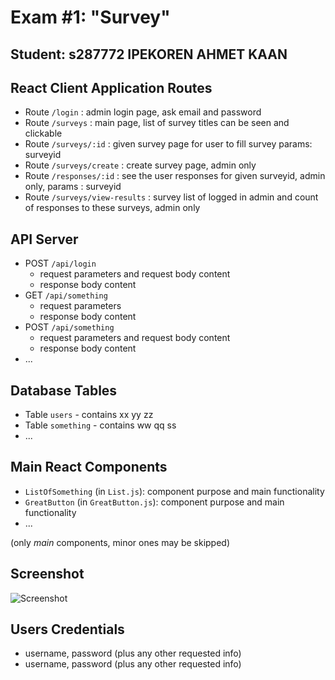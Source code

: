 # Exam #1: "Survey"
## Student: s287772 IPEKOREN AHMET KAAN

## React Client Application Routes


- Route `/login` : admin login page, ask email and password
- Route `/surveys` : main page, list of survey titles can be seen and clickable
- Route `/surveys/:id` : given survey page for user to fill survey params: surveyid
- Route `/surveys/create` : create survey page, admin only
- Route `/responses/:id` : see the user responses for given surveyid, admin only, params : surveyid
- Route `/surveys/view-results` : survey list of logged in admin and count of responses to these surveys, admin only

## API Server

- POST `/api/login`
  - request parameters and request body content
  - response body content
- GET `/api/something`
  - request parameters
  - response body content
- POST `/api/something`
  - request parameters and request body content
  - response body content
- ...

## Database Tables

- Table `users` - contains xx yy zz
- Table `something` - contains ww qq ss
- ...

## Main React Components

- `ListOfSomething` (in `List.js`): component purpose and main functionality
- `GreatButton` (in `GreatButton.js`): component purpose and main functionality
- ...

(only _main_ components, minor ones may be skipped)

## Screenshot

![Screenshot](./img/screenshot.jpg)

## Users Credentials

- username, password (plus any other requested info)
- username, password (plus any other requested info)
